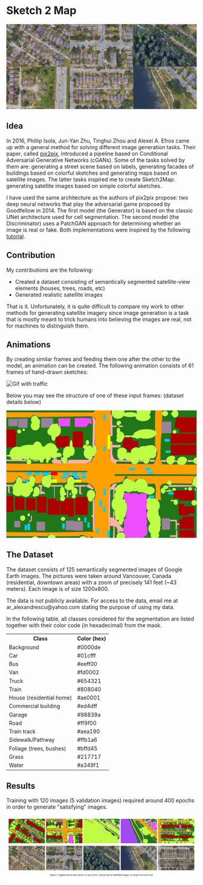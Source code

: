 <h1>Sketch 2 Map</h1>

![Image Hero](repo_images/img1.png)

<h2>Idea</h2>
<p>
In 2016, Phillip Isola, Jun-Yan Zhu, Tinghui Zhou and Alexei A. Efros came up with a general method for
solving different image generation tasks. Their paper, called <a href="https://phillipi.github.io/pix2pix/">pix2pix</a>,
introduced a pipeline based on Conditional Adversarial Generative Networks (cGANs). Some of the tasks solved by them 
are: generating a street scene based on labels, generating facades of buildings based on colorful sketches and 
generating maps based on satellite images. The latter tasks inspired me to create Sketch2Map: generating satellite
images based on simple colorful sketches.
</p>

<p>I have used the same architecture as the authors of pix2pix propose: two deep neural networks that play the adversarial game 
proposed by Goodfellow in 2014. The first model (the Generator) is based on the classic UNet architecture used for
cell segmentation. The second model (the Discriminator) uses a PatchGAN approach for determining whether an image
is real or fake. Both implementations were inspired by the following <a href="https://www.youtube.com/watch?v=SuddDSqGRzg">tutorial</a>.</p>

<h2>Contribution</h2>
<p>My contributions are the following:</p>
<ul>
<li>Created a dataset consisting of semantically segmented satellite-view elements (houses, trees, roads, etc)</li>
<li>Generated realistic satellite images</li>
</ul>
<p>That is it. Unfortunately, it is quite difficult to compare my work to other methods for generating satellite imagery
since image generation is a task that is mostly meant to trick humans into believing the images are real, not for machines
to distinguish them.</p>



<h2>Animations</h2>
<p>
By creating similar frames and feeding them one after the other to the model, an animation can be created. The 
following animation consists of 61 frames of hand-drawn sketches:
</p>

![Gif with traffic](repo_images/animation.gif)

<p>Below you may see the structure of one of these input frames: (dataset details below)</p>

![Gif with traffic](repo_images/animation_bts.png)

<h2>The Dataset</h2>
<p>The dataset consists of 125 semantically segmented images of Google Earth images. The pictures were taken around
 Vancouver, Canada (residential, downtown areas) with a zoom of precisely 141 feet (~43 meters). Each image is of size 
 1200x800.
</p>
<p>
The data is not publicly available. For access to the data, email me at ar_alexandrescu@yahoo.com stating the purpose of
using my data.
</p>

<p>In the following table, all classes considered for the segmentation are listed together with their color code 
(in hexadecimal) from the mask.</p>
<table>
    <tr>
        <th>Class</th>
        <th>Color (hex)</th>
    </tr>
    <tr><td>Background</td><td>#0000de</td></tr>
    <tr><td>Car</td><td>#01cfff</td></tr>
    <tr><td>Bus</td><td>#eeff00</td></tr>
    <tr><td>Van</td><td>#fd0002</td></tr>
    <tr><td>Truck</td><td>#654321</td></tr>
    <tr><td>Train</td><td>#808040</td></tr>
    <tr><td>House (residential home)</td><td>#ae0001</td></tr>
    <tr><td>Commercial building</td><td>#ed4dff</td></tr>
    <tr><td>Garage</td><td>#98839a</td></tr>
    <tr><td>Road</td><td>#ff9f00</td></tr>
    <tr><td>Train track</td><td>#aea190</td></tr>
    <tr><td>Sidewalk/Pathway</td><td>#ffb1a6</td></tr>
    <tr><td>Foliage (trees, bushes)</td><td>#bffd45</td></tr>
    <tr><td>Grass</td><td>#217717</td></tr>
    <tr><td>Water</td><td>#a349f1</td></tr>
</table>

<h2>Results</h2>

<p>Training with 120 images (5 validation images) required around 400 epochs in order to generate "satisfying" images.
</p>

![Image Hero](repo_images/img2.png)
